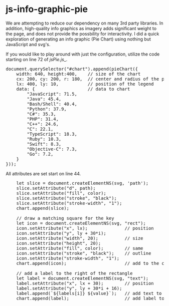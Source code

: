 # js-info-graphic-pie

We are attempting to reduce our dependency on many 3rd party libraries. In addition, high-quality info graphics as imagery adds significant weight to the page, and does not provide the possbility for interactivity. I did a quick exploration of generating an info graphic (Pie Chart) using nothing but JavaScript and svg's.

If you would like to play around with just the configuration, utilize the code starting on line 72 of _jsPie.js__.

<pre>
document.querySelector("#chart").append(pieChart({
    width: 640, height:400,    // size of the chart
    cx: 200, cy: 200, r: 180,  // center and radius of the pie
    lx: 400, ly: 10,           // position of the legend
    data: {                    // data to chart
        "JavaScript": 71.5,
        "Java": 45.4,
        "Bash/Shell": 40.4,
        "Python": 37.9,
        "C#": 35.3,
        "PHP": 31.4,
        "C++": 24.6,
        "C": 22.1,
        "TypeScript": 18.3,
        "Ruby": 10.3,
        "Swift": 8.3,
        "Objective-C": 7.3,
        "Go": 7.2,
    }
}));
</pre>

All attributes are set start on line 44.

<pre>
    let slice = document.createElementNS(svg, 'path');
    slice.setAttribute("d", path);
    slice.setAttribute("fill", color);
    slice.setAttribute("stroke", "black");
    slice.setAttribute("stroke-width", "1");
    chart.append(slice);
        
    // draw a matching square for the key
    let icon = document.createElementNS(svg, "rect");
    icon.setAttribute("x", lx);              // position
    icon.setAttribute("y", ly + 30*i);
    icon.setAttribute("width", 20);          // size 
    icon.setAttribute("height", 20);
    icon.setAttribute("fill", color);        // same 
    icon.setAttribute("stroke", "black");    // outline
    icon.setAttribute("stroke-width", "1");
    chart.append(icon);                      // add to the chart

    // add a label to the right of the rectangle
    let label = document.createElementNS(svg, "text");
    label.setAttribute("x", lx + 30);        // position
    label.setAttribute("y", ly + 30*i + 16);
    label.append(`${labels[i]} ${value}`);   // add text to label
    chart.append(label);                     // add label to the chart
</pre>
